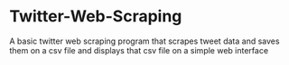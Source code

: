 # Twitter-Web-Scraping
A basic twitter web scraping program that scrapes tweet data and saves them on a csv file and displays that csv file on a simple web interface
